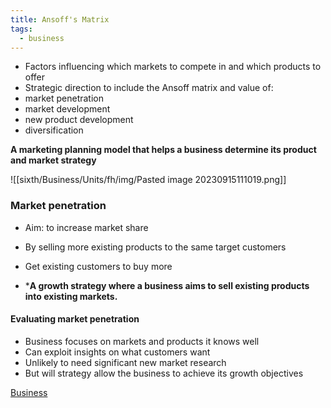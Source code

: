 ```yaml
---
title: Ansoff's Matrix
tags:
  - business
---
```

- Factors influencing which markets to compete in and which products to offer
- Strategic direction to include the Ansoff matrix and value of:
- market penetration
- market development
- new product development
- diversification

**A marketing planning model that helps a business determine its product and market strategy**

![[sixth/Business/Units/fh/img/Pasted image 20230915111019.png]]

### Market penetration

- Aim: to increase market share
- By selling more existing products to the same target customers
- Get existing customers to buy more


- ***A growth strategy where a business aims to sell existing products into existing markets.**

#### Evaluating market penetration

- Business focuses on markets and products it knows well
- Can exploit insights on what customers want
- Unlikely to need significant new market research
- But will strategy allow the business to achieve its growth objectives




[Business](/Business)